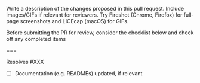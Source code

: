 Write a description of the changes proposed in this pull request. Include images/GIFs if relevant for reviewers. Try Fireshot (Chrome, Firefox) for full-page screenshots and LICEcap (macOS) for GIFs.

Before submitting the PR for review, consider the checklist below and check off any completed items

===

Resolves #XXX

- [ ] Documentation (e.g. READMEs) updated, if relevant

